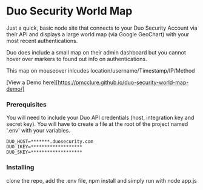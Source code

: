# Duo Security World Map

Just a quick, basic node site that connects to your Duo Security Account via their API and displays a large world map (via Google GeoChart) with your most recent authentications. 

Duo does include a small map on their admin dashboard but you cannot hover over markers to found out info on authentications. 

This map on mouseover inlcudes location/username/Timestamp/IP/Method

[View a Demo here][https://pmcclure.github.io/duo-security-world-map-demo/]

### Prerequisites

You will need to include your Duo API credentials (host, integration key and secret key). You will have to create a file at the root of the project named '.env' with your variables.

```
DUO_HOST=*******.duosecurity.com
DUO_IKEY=*******************
DUO_SKEY=*******************
```

### Installing

clone the repo, add the .env file, npm install and simply run with node app.js

